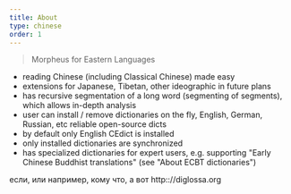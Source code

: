 ```yaml
---
title: About
type: chinese
order: 1
---
```


> Morpheus for Eastern Languages

- reading Chinese (including Classical Chinese) made easy
- extensions for Japanese, Tibetan, other ideographic in future plans
- has recursive segmentation of a long word (segmenting of segments), which allows in-depth analysis
- user can install / remove dictionaries on the fly, English, German, Russian, etc reliable open-source dicts
- by default only English CEdict is installed
- only installed dictionaries are synchronized
  <!-- - user can add / edit dictionary's articles (login required) -->
- has specialized dictionaries for expert users, e.g. supporting "Early Chinese Buddhist translations" (see "About ECBT dictionaries")

если, или например, кому что, а вот http:://diglossa.org
